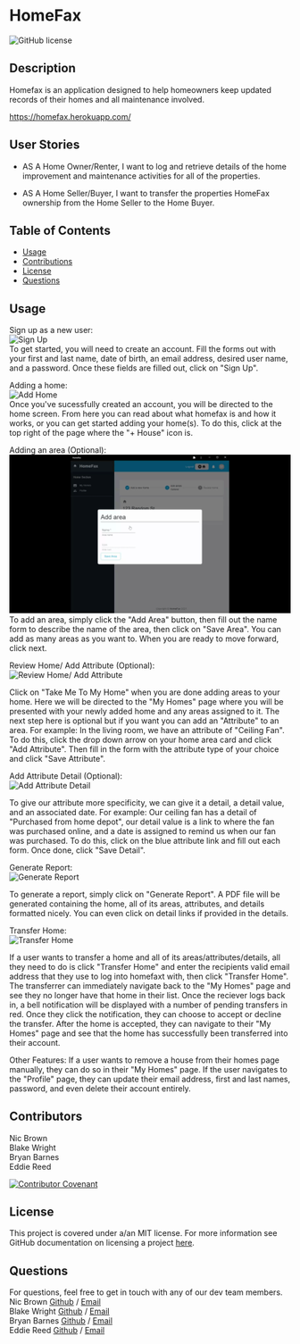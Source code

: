# HomeFax

![GitHub license](https://img.shields.io/badge/license-MIT-brightgreen.svg)

## Description

Homefax is an application designed to help homeowners keep updated records of their homes and all maintenance involved.

https://homefax.herokuapp.com/

## User Stories

- AS A Home Owner/Renter, I want to log and retrieve details of the home
  improvement and maintenance activities for all of the properties.

- AS A Home Seller/Buyer, I want to transfer the properties HomeFax ownership
  from the Home Seller to the Home Buyer.

## Table of Contents

- [Usage](#usage)
- [Contributions](#contributions)
- [License](#license)
- [Questions](#questions)

## Usage

Sign up as a new user:  
![Sign Up](assets/signup.gif)  
To get started, you will need to create an account. Fill the forms out with your first and last name, date of birth, an email address, desired user name, and a password. Once these fields are filled out, click on "Sign Up".

Adding a home:  
![Add Home](assets/addhome.gif)  
Once you've sucessfully created an account, you will be directed to the home screen. From here you can read about what homefax is and how it works, or you can get started adding your home(s). To do this, click at the top right of the page where the "+ House" icon is.

Adding an area (Optional):  
![Add Area](assets/addarea.gif)  
To add an area, simply click the "Add Area" button, then fill out the name form to describe the name of the area, then click on "Save Area". You can add as many areas as you want to. When you are ready to move forward, click next.

Review Home/ Add Attribute (Optional):  
![Review Home/ Add Attribute](assets/reviewhomeaddattribute.gif)

Click on "Take Me To My Home" when you are done adding areas to your home. Here we will be directed to the "My Homes" page where you will be presented with your newly added home and any areas assigned to it. The next step here is optional but if you want you can add an "Attribute" to an area. For example: In the living room, we have an attribute of "Ceiling Fan". To do this, click the drop down arrow on your home area card and click "Add Attribute". Then fill in the form with the attribute type of your choice and click "Save Attribute".

Add Attribute Detail (Optional):  
![Add Attribute Detail](assets/addattributedetail.gif)

To give our attribute more specificity, we can give it a detail, a detail value, and an associated date. For example: Our ceiling fan has a detail of "Purchased from home depot", our detail value is a link to where the fan was purchased online, and a date is assigned to remind us when our fan was purchased. To do this, click on the blue attribute link and fill out each form. Once done, click "Save Detail".

Generate Report:  
![Generate Report](assets/generatereport.gif)

To generate a report, simply click on "Generate Report". A PDF file will be generated containing the home, all of its areas, attributes, and details formatted nicely. You can even click on detail links if provided in the details.

Transfer Home:  
![Transfer Home](assets/transferhome.gif)

If a user wants to transfer a home and all of its areas/attributes/details, all they need to do is click "Transfer Home" and enter the recipients valid email address that they use to log into homefaxt with, then click "Transfer Home". The transferrer can immediately navigate back to the "My Homes" page and see they no longer have that home in their list. Once the reciever logs back in, a bell notification will be displayed with a number of pending transfers in red. Once they click the notification, they can choose to accept or decline the transfer. After the home is accepted, they can navigate to their "My Homes" page and see that the home has successfully been transferred into their account.

Other Features:
If a user wants to remove a house from their homes page manually, they can do so in their "My Homes" page. If the user navigates to the "Profile" page, they can update their email address, first and last names, password, and even delete their account entirely.

## Contributors

Nic Brown  
Blake Wright  
Bryan Barnes  
Eddie Reed

[![Contributor Covenant](https://img.shields.io/badge/Contributor%20Covenant-2.0-4baaaa.svg)](code_of_conduct.md)

## License

This project is covered under a/an MIT license. For more information see GitHub
documentation on licensing a project
[here](https://docs.github.com/en/communities/setting-up-your-project-for-healthy-contributions/adding-a-license-to-a-repository).

## Questions

​For questions, feel free to get in touch with any of our dev team members.  
Nic Brown [Github](https://github.com/brownnicholasj) / [Email](mailto:brownnicholasj.dev@gmail.com)  
Blake Wright [Github](https://github.com/BTDubbzzz) / [Email](mailto:btdubbzzz@gmail.com)  
Bryan Barnes [Github](https://github.com/bryan-barnes12) / [Email](mailto:theonlysweetbeebles@gmail.com)  
Eddie Reed [Github](https://github.com/relentlessreed) / [Email](mailto:relentlessreed@gmail.com)
